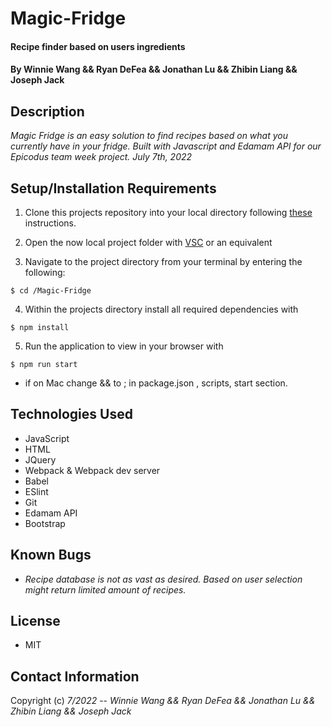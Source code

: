 # Magic-Fridge

#### Recipe finder based on users ingredients

#### By Winnie Wang && Ryan DeFea && Jonathan Lu && Zhibin Liang && Joseph Jack

## Description

_Magic Fridge is an easy solution to find recipes based on what you currently have in your fridge. Built with Javascript and Edamam API for our Epicodus team week project._
_July 7th, 2022_

## Setup/Installation Requirements

1. Clone this projects repository into your local directory following [these](https://www.linode.com/docs/development/version-control/how-to-install-git-and-clone-a-github-repository/) instructions.

2. Open the now local project folder with [VSC](https://code.visualstudio.com/Download) or an equivalent

3. Navigate to the project directory from your terminal by entering the following:

```
$ cd /Magic-Fridge
```

4. Within the projects directory install all required dependencies with

```
$ npm install
```

5. Run the application to view in your browser with

```
$ npm run start
```

- if on Mac change && to ; in package.json , scripts, start section.

## Technologies Used

- JavaScript
- HTML
- JQuery
- Webpack & Webpack dev server
- Babel
- ESlint
- Git
- Edamam API
- Bootstrap

## Known Bugs

- _Recipe database is not as vast as desired. Based on user selection might return limited amount of recipes._

## License

- MIT

## Contact Information

Copyright (c) _7/2022_ -- _Winnie Wang && Ryan DeFea && Jonathan Lu && Zhibin Liang && Joseph Jack_
